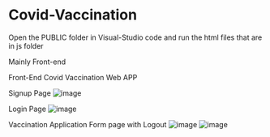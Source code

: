 # Covid-Vaccination
Open the PUBLIC folder in Visual-Studio code and run the html files that are in js folder



Mainly Front-end

Front-End Covid Vaccination Web APP

Signup Page
![image](https://user-images.githubusercontent.com/90698552/201510517-f943a7ac-0d39-47f7-821b-9fd09180330a.png)

Login Page
![image](https://user-images.githubusercontent.com/90698552/201510543-586bf1e1-374f-454d-8b2f-04a8d980fd1d.png)

Vaccination Application Form page with Logout
![image](https://user-images.githubusercontent.com/90698552/201510555-3cb6415a-9234-4771-a764-6bc8124c2f75.png)
![image](https://user-images.githubusercontent.com/90698552/201510585-bdde188d-a61b-4826-93b6-f3c036302544.png)


